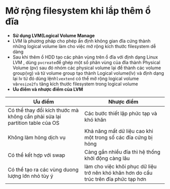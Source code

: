 # Mở rộng filesystem khi lắp thêm ổ đĩa
- **Sử dụng LVM(Logical Volume Manage**
- LVM là phương pháp cho phép ấn định không gian đĩa cứng thành những logical volume làm cho việc mở rộng kích thước filesystem dễ dàng
- Sau khi thêm ổ HDD tạo các phân vùng trên ổ đĩa với định dạng Linux LVM , dùng `pvcreate`để ghép một số phân vùng của đĩa thành Physical Volume (pv) sau đó nhóm các physical volume lại để thành các volume group(vg) và từ volume group tạo thành Logical volume(lv) và định dạng lại lv từ đó dùng lệnh`lvextend` có thể mở rộng logical volume và`resize2fs` tăng kích thước filesystem trong logical volume
- **Ưu điểm và nhược điểm của LVM**

| Ưu điểm | Nhược điểm |
|--------|------------|
| Có thể thay đổi kích thước mà không cần phải sửa lại partition table của OS | Các bước thiết lập phức tạp và khó khăn |
| Không làm hỏng dịch vụ | Khả năng mất dữ liệu cao khi một trong số các đĩa cứng bị hỏng |
| Có thể kết hợp với swap | Càng gắn nhiều đĩa thì hệ thống khởi động càng lâu |
| Có thể tạo ra các  vùng duong lượng lớn nhỏ tùy ý | làm cho việc khôi phục dữ liệu trở nên khó khăn hơn do cấu trúc trên đĩa phức tạp hơn|
 

